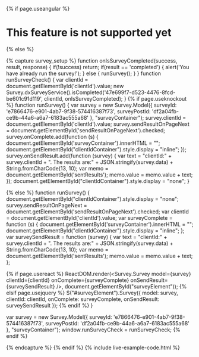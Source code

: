 {% if page.useangular %}
<h1>This feature is not supported yet</h1>

{% else %}

{% capture survey_setup %}
function onIsSurveyCompleted(success, result, response) {
    if(!success) return;
    if(result == 'completed') {
        alert('You have already run the survey!');
    } else {
        runSurvey();
    }
}
function runSurveyCheck() {
    var clientId = document.getElementById('clientId').value;
    new Survey.dxSurveyService().isCompleted('47e699f7-d523-4476-8fcd-be601c91d119', clientId, onIsSurveyCompleted);
}
{% if page.useknockout %}
function runSurvey() {
    var survey = new Survey.Model({
            surveyId: 'e7866476-e901-4ab7-9f38-574416387f73',
            surveyPostId: 'df2a04fb-ce9b-44a6-a6a7-6183ac555a68'
    }, "surveyContainer");
    survey.clientId = document.getElementById('clientId').value;
    survey.sendResultOnPageNext = document.getElementById('sendResultOnPageNext').checked;
    survey.onComplete.add(function (s) { 
        document.getElementById('surveyContainer').innerHTML = ""; 
        document.getElementById("clientIdContainer").style.display = "inline";
    });
    survey.onSendResult.add(function (survey) { 
        var text = "clientId:" + survey.clientId + ". The results are:" + JSON.stringify(survey.data)  + String.fromCharCode(13, 10);
        var memo = document.getElementById('sentResults');
        memo.value = memo.value + text;
    });
    document.getElementById("clientIdContainer").style.display = "none";
}

{% else %}
function runSurvey() {
    document.getElementById("clientIdContainer").style.display = "none";    
    survey.sendResultOnPageNext = document.getElementById('sendResultOnPageNext').checked;
    var clientId = document.getElementById('clientId').value;
    var surveyComplete = function (s) { 
        document.getElementById('surveyContainer').innerHTML = ""; 
        document.getElementById("clientIdContainer").style.display = "inline";
    };
    var surveySendResult = function (survey) { 
        var text = "clientId:" + survey.clientId + ". The results are:" + JSON.stringify(survey.data)  + String.fromCharCode(13, 10);
        var memo = document.getElementById('sentResults');
        memo.value = memo.value + text;
    };
    
{% if page.usereact %}
ReactDOM.render(<Survey.Survey model={survey} clientId={clientId} onComplete={surveyComplete} onSendResult={surveySendResult} />, document.getElementById("surveyElement"));
{% elsif page.usejquery %}
    $("#surveyElement").Survey({
        model: survey,
        clientId: clientId,
        onComplete: surveyComplete,
        onSendResult: surveySendResult
    });
{% endif %}
}

var survey = new Survey.Model({
        surveyId: 'e7866476-e901-4ab7-9f38-574416387f73',
        surveyPostId: 'df2a04fb-ce9b-44a6-a6a7-6183ac555a68'
}, "surveyContainer");
window.runSurveyCheck = runSurveyCheck;
{% endif %}

{% endcapture %}
{% endif %}
{% include live-example-code.html %}